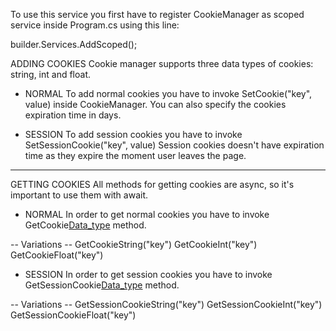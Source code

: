 To use this service you first have to register CookieManager as scoped service 
inside Program.cs using this line:

builder.Services.AddScoped<CookieManager>();

ADDING COOKIES
Cookie manager supports three data types of cookies: string, int and float.

- NORMAL
To add normal cookies you have to invoke SetCookie("key", value) inside CookieManager.
You can also specify the cookies expiration time in days.

- SESSION
To add session cookies you have to invoke SetSessionCookie("key", value)
Session cookies doesn't have expiration time as they expire the moment user leaves the page.

------

GETTING COOKIES
All methods for getting cookies are async, so it's important to use them with await.

- NORMAL
In order to get normal cookies you have to invoke GetCookie[Data_type]("key") method.

-- Variations --
GetCookieString("key")
GetCookieInt("key")
GetCookieFloat("key")

- SESSION
In order to get session cookies you have to invoke GetSessionCookie[Data_type]("key") method.

-- Variations --
GetSessionCookieString("key")
GetSessionCookieInt("key")
GetSessionCookieFloat("key")